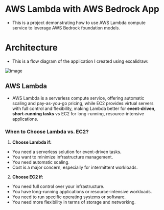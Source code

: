 # AWS Lambda with AWS Bedrock App
* This is a project demonstrating how to use AWS Lambda compute service to leverage AWS Bedrock foundation models.



# Architecture
* This is a flow diagram of the application I created using excalidraw:

![image](https://github.com/user-attachments/assets/6f35e329-1151-4498-a8b6-9a1b3c8b3db6)



## AWS Lambda
* AWS Lambda is a serverless compute service, offering automatic scaling and pay-as-you-go pricing, while EC2 provides virtual servers with full control and flexibility, making Lambda better for **event-driven, short-running tasks** vs EC2 for long-running, resource-intensive applications.


### When to Choose Lambda vs. EC2? 
1. **Choose Lambda if:**
  * You need a serverless solution for event-driven tasks. 
  * You want to minimize infrastructure management. 
  * You need automatic scaling. 
  * Cost is a major concern, especially for intermittent workloads. 

2. **Choose EC2 if:**
* You need full control over your infrastructure. 
* You have long-running applications or resource-intensive workloads. 
* You need to run specific operating systems or software. 
* You need more flexibility in terms of storage and networking. 
